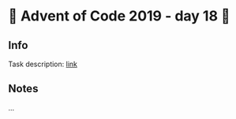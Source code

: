 # 🎄 Advent of Code 2019 - day 18 🎄

## Info

Task description: [link](https://adventofcode.com/2019/day/18)

## Notes

...